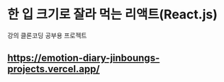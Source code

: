 # 한 입 크기로 잘라 먹는 리액트(React.js)

강의 클론코딩 공부용 프로젝트

## https://emotion-diary-jinboungs-projects.vercel.app/
